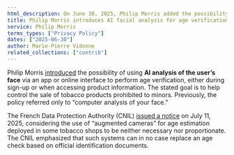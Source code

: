 ```yaml
---
html_description: On June 30, 2025, Philip Morris added the possibility of using AI-based facial analysis to verify users' age via an app or online.
title: Philip Morris introduces AI facial analysis for age verification
service: Philip Morris
terms_types: ["Privacy Policy"]
dates: ["2025-06-30"]
author: Marie-Pierre Vidonne
related_collections: ["contrib"]
---
```


Philip Morris [introduced](https://github.com/OpenTermsArchive/contrib-versions/commit/b8b2798f9a79dfb2ecf3670d917ffd275e2091#diff-871deccfe74ab8125162fba9f44e468e12e103fb6c0732c3f59df5412451ad27R26) the possibility of using **AI analysis of the user’s face** via an app or online interface to perform age verification, either during sign-up or when accessing product information. The stated goal is to help control the sale of tobacco products prohibited to minors. Previously, the policy referred only to “computer analysis of your face.”

The French Data Protection Authority (CNIL) [issued a notice](https://www.cnil.fr/fr/cameras-augmentees-pour-estimer-lage-dans-les-bureaux-de-tabac-la-cnil-precise-sa-position) on July 11, 2025, considering the use of “augmented cameras” for age estimation deployed in some tobacco shops to be neither necessary nor proportionate. The CNIL emphasized that such systems can in no case replace an age check based on official identification documents.
